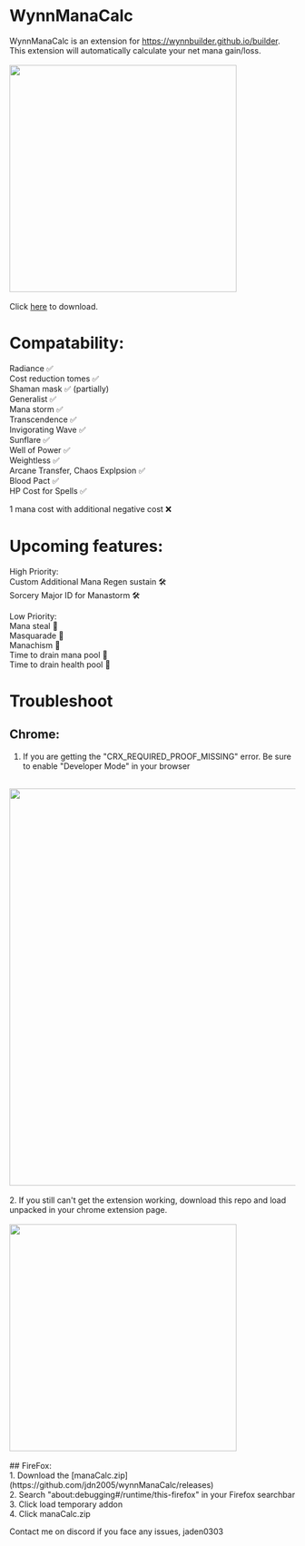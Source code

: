 # WynnManaCalc

WynnManaCalc is an extension for https://wynnbuilder.github.io/builder. This extension will automatically calculate your net mana gain/loss. <br>
<br>
<img src="https://github.com/user-attachments/assets/3a0bf951-979e-40ac-8aa8-eb1fbf989fe6" width="400" /> <br>
<br>
Click [here](https://github.com/jdn2005/wynnManaCalc/releases) to download.<br>

# Compatability:
Radiance ✅ <br>
Cost reduction tomes ✅ <br>
Shaman mask ✅ (partially) <br>
Generalist ✅ <br>
Mana storm ✅ <br>
Transcendence ✅ <br>
Invigorating Wave ✅ <br>
Sunflare ✅ <br>
Well of Power ✅ <br>
Weightless ✅ <br>
Arcane Transfer, Chaos Explpsion ✅ <br>
Blood Pact ✅ <br>
HP Cost for Spells ✅ <br>


1 mana cost with additional negative cost ❌ <br>

# Upcoming features: <br>
High Priority: <br>
Custom Additional Mana Regen sustain 🛠️ <br> 
Sorcery Major ID for Manastorm 🛠️ <br> 

Low Priority: <br> 
Mana steal 🔨 <br> 
Masquarade 🔨 <br> 
Manachism 🔨 <br>
Time to drain mana pool 🔨 <br>
Time to drain health pool 🔨 <br>

# Troubleshoot <br>
## Chrome: <br>
1. If you are getting the "CRX_REQUIRED_PROOF_MISSING" error. Be sure to enable "Developer Mode" in your browser <br>
<br>
<img src="https://github.com/user-attachments/assets/f66e69ad-fddb-4c7d-8fc0-3ddbc815ec17" width="700"/> <br>
<br>
2. If you still can't get the extension working, download this repo and load unpacked in your chrome extension page. <br>
<br>
<img src="https://github.com/user-attachments/assets/ef449d51-e57f-42a4-8db2-a7b9ec064386" width="400"/> <br>
<br>
## FireFox: <br>
1. Download the [manaCalc.zip](https://github.com/jdn2005/wynnManaCalc/releases) <br>
2. Search "about:debugging#/runtime/this-firefox" in your Firefox searchbar <br>
3. Click load temporary addon <br>
4. Click manaCalc.zip <br>


Contact me on discord if you face any issues, jaden0303 <br>
